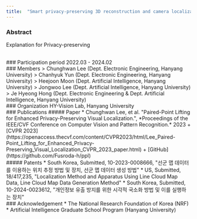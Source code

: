 ```yaml
---
title:  "Smart privacy-preserving 3D reconstruction and camera localization"
---
```


### Abstract
Explanation for Privacy-preserving  

<br/>
### Participation period
2022.03 - 2024.02
<br/>
### Members
> Chunghwan Lee (Dept. Electronic Engineering, Hanyang University)  
> Chanhyuk Yun (Dept. Electronic Engineering, Hanyang University)  
> Heejoon Moon (Dept. Artificial Intelligence, Hanyang University)  
> Jongwoo Lee (Dept. Artificial Intelligence, Hanyang University)  
> Je Hyeong Hong (Dept. Electronic Engineering & Dept. Artificial Intelligence, Hanyang University)
<br/>
### Organization
HY-Vision Lab, Hanyang University
<br/>
### Publications
##### Paper
* Chunghwan Lee, et al. "Paired-Point Lifting for Enhanced Privacy-Preserving Visual Localization.", *Proceedings of the IEEE/CVF Conference on Computer Vision and Pattern Recognition.* 2023  
  + [CVPR 2023](https://openaccess.thecvf.com/content/CVPR2023/html/Lee_Paired-Point_Lifting_for_Enhanced_Privacy-Preserving_Visual_Localization_CVPR_2023_paper.html)  
  + [GitHub](https://github.com/Fusroda-h/ppl)
<br/>
##### Patents
* South Korea, Submitted, 10-2023-0008666, "선군 맵 데이터를 이용하는 위치 추정 방법 및 장치, 선군 맵 데이터 생성 방법"  
* US, Submitted, 18/417,235, "Localization Method and Apparatus Using Line Cloud Map Data, Line Cloud Map Data Generation Method"  
* South Korea, Submitted, 10-2024-0023612, "개인정보 유출 방지를 위한 시각적 국소화 방법 및 이를 실행하는 장치"  
<br/>
### Acknowledgement
* The National Research Foundation of Korea (NRF)  
* Artificial Intelligence Graduate School Program (Hanyang University)
